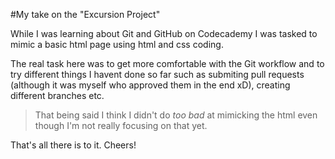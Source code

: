 #My take on the "Excursion Project"

While I was learning about Git and GitHub on Codecademy I was tasked to mimic a basic html page using html and css coding.

The real task here was to get more comfortable with the Git workflow and to try different things I havent done so far such as submiting pull requests (although it was myself who approved them in the end xD), creating different branches etc.

>That being said I think I didn't do *too bad* at mimicking the html even though I'm not really focusing on that yet.

That's all there is to it. Cheers!
